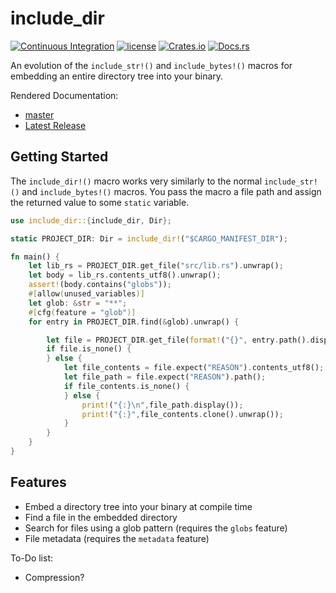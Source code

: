 # include_dir

[![Continuous Integration](https://github.com/gnostr-org/include_dir/actions/workflows/main.yml/badge.svg)](https://github.com/Michael-F-Bryan/include_dir/actions/workflows/main.yml)
[![license](https://img.shields.io/github/license/gnostr-org/include_dir.svg)](LICENSE)
[![Crates.io](https://img.shields.io/crates/v/include_dir.svg)](https://crates.io/crates/include_dir)
[![Docs.rs](https://docs.rs/include_dir/badge.svg)](https://docs.rs/include_dir/)

An evolution of the `include_str!()` and `include_bytes!()` macros for embedding
an entire directory tree into your binary.

Rendered Documentation:

- [master](https://michael-f-bryan.github.io/include_dir)
- [Latest Release](https://docs.rs/include_dir/)

## Getting Started

The `include_dir!()` macro works very similarly to the normal `include_str!()`
and `include_bytes!()` macros. You pass the macro a file path and assign the
returned value to some `static` variable.

```rust
use include_dir::{include_dir, Dir};

static PROJECT_DIR: Dir = include_dir!("$CARGO_MANIFEST_DIR");

fn main() {
    let lib_rs = PROJECT_DIR.get_file("src/lib.rs").unwrap();
    let body = lib_rs.contents_utf8().unwrap();
    assert!(body.contains("globs"));
    #[allow(unused_variables)]
    let glob: &str = "**";
    #[cfg(feature = "glob")]
    for entry in PROJECT_DIR.find(&glob).unwrap() {

        let file = PROJECT_DIR.get_file(format!("{}", entry.path().display()));
        if file.is_none() {
        } else {
            let file_contents = file.expect("REASON").contents_utf8();
            let file_path = file.expect("REASON").path();
            if file_contents.is_none() {
            } else {
                print!("{:}\n",file_path.display());
                print!("{:}",file_contents.clone().unwrap());
            }
        }
    }
}
```

## Features

- Embed a directory tree into your binary at compile time
- Find a file in the embedded directory
- Search for files using a glob pattern (requires the `globs` feature)
- File metadata (requires the `metadata` feature)

To-Do list:

- Compression?
